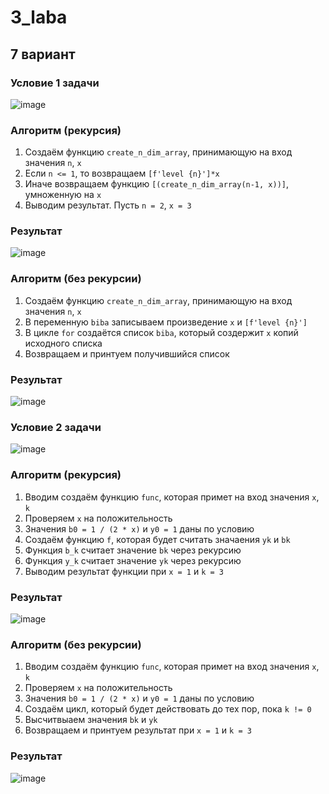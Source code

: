 # 3_laba
## 7 вариант 
### Условие 1 задачи 
![image](https://github.com/gwoso/3_laba/assets/150545779/2f6d36da-8292-46d0-9ea4-1bd96551dec5)
### Алгоритм (рекурсия)
1. Создаём функцию `create_n_dim_array`, принимающую на вход значения `n`, `x`
2. Если `n <= 1`, то возвращаем `[f'level {n}']*x`
3. Иначе возвращаем функцию `[(create_n_dim_array(n-1, x))]`, умноженную на `x`
4. Выводим результат. Пусть `n = 2`, `x = 3`
### Результат
![image](https://github.com/gwoso/3_laba/assets/150545779/44ab3ca8-70c8-48c7-a95d-4e0cd94da5a6)
### Алгоритм (без рекурсии)
1. Создаём функцию `create_n_dim_array`, принимающую на вход значения `n`, `x`
2. В переменную `biba` записываем произведение `x` и `[f'level {n}']`
3. В цикле `for` создаётся список `biba`, который создержит `x` копий исходного списка
4. Возвращаем и принтуем получившийся список
### Результат
![image](https://github.com/gwoso/3_laba/assets/150545779/835f593b-8ccc-4dab-9df8-42287a5f9608)
### Условие 2 задачи
![image](https://github.com/gwoso/3_laba/assets/150545779/fd6adbb2-9c20-424d-80c3-61718cc33d3b)
### Алгоритм (рекурсия)
1. Вводим создаём функцию `func`, которая примет на вход значения `x`, `k`
2. Проверяем `x` на положительность
3. Значения `b0 = 1 / (2 * x)` и `y0 = 1` даны по условию
4. Создаём функцию `f`, которая будет считать значаения `yk` и `bk`
5. Функция `b_k` считает значение `bk` через рекурсию
6. Функция `y_k` считает значение `yk` через рекурсию
7. Выводим результат функции при `x = 1` и `k = 3`
### Результат
![image](https://github.com/gwoso/3_laba/assets/150545779/c71cbcc1-6f97-4ab5-9692-53e7afde0453)
### Алгоритм (без рекурсии)
1. Вводим создаём функцию `func`, которая примет на вход значения `x`, `k`
2. Проверяем `x` на положительность
3. Значения `b0 = 1 / (2 * x)` и `y0 = 1` даны по условию
4. Создаём цикл, который будет действовать до тех пор, пока `k != 0`
5. Высчитвыаем значения `bk` и `yk`
6. Возвращаем и принтуем результат при `x = 1` и `k = 3`
### Результат 
![image](https://github.com/gwoso/3_laba/assets/150545779/079aa67c-832b-4f19-a4ca-283e40b9a6e0)
